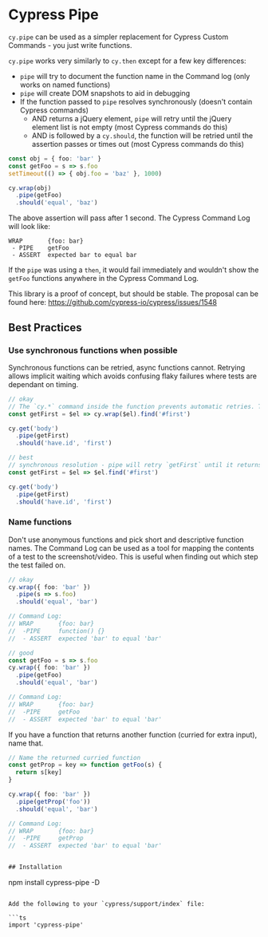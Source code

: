 # Cypress Pipe
`cy.pipe` can be used as a simpler replacement for Cypress Custom Commands - you just write functions.

`cy.pipe` works very similarly to `cy.then` except for a few key differences:
* `pipe` will try to document the function name in the Command log (only works on named functions)
* `pipe` will create DOM snapshots to aid in debugging
* If the function passed to `pipe` resolves synchronously (doesn't contain Cypress commands)
  - AND returns a jQuery element, `pipe` will retry until the jQuery element list is not empty (most Cypress commands do this)
  - AND is followed by a `cy.should`, the function will be retried until the assertion passes or times out (most Cypress commands do this)

```ts
const obj = { foo: 'bar' }
const getFoo = s => s.foo
setTimeout(() => { obj.foo = 'baz' }, 1000)

cy.wrap(obj)
  .pipe(getFoo)
  .should('equal', 'baz')
```

The above assertion will pass after 1 second. The Cypress Command Log will look like:

```
WRAP       {foo: bar}
 - PIPE    getFoo
 - ASSERT  expected bar to equal bar
```

If the `pipe` was using a `then`, it would fail immediately and wouldn't show the `getFoo` functions anywhere in the Cypress Command Log.

This library is a proof of concept, but should be stable. The proposal can be found here: https://github.com/cypress-io/cypress/issues/1548

## Best Practices

### Use synchronous functions when possible
Synchronous functions can be retried, async functions cannot. Retrying allows implicit waiting which avoids confusing flaky failures where tests are dependant on timing.

```ts
// okay
// The `cy.*` command inside the function prevents automatic retries. The following will actually fail if `#first` isn't immediately available in the DOM
const getFirst = $el => cy.wrap($el).find('#first')

cy.get('body')
  .pipe(getFirst)
  .should('have.id', 'first')

// best
// synchronous resolution - pipe will retry `getFirst` until it returns a non-empty jQuery element list
const getFirst = $el => $el.find('#first')

cy.get('body')
  .pipe(getFirst)
  .should('have.id', 'first')
```

### Name functions
Don't use anonymous functions and pick short and descriptive function names. The Command Log can be used as a tool for mapping the contents of a test to the screenshot/video. This is useful when finding out which step the test failed on.

```ts
// okay
cy.wrap({ foo: 'bar' })
  .pipe(s => s.foo)
  .should('equal', 'bar')

// Command Log:
// WRAP       {foo: bar}
//  -PIPE     function() {}
//  - ASSERT  expected 'bar' to equal 'bar'

// good
const getFoo = s => s.foo
cy.wrap({ foo: 'bar' })
  .pipe(getFoo)
  .should('equal', 'bar')

// Command Log:
// WRAP       {foo: bar}
//  -PIPE     getFoo
//  - ASSERT  expected 'bar' to equal 'bar'
```

If you have a function that returns another function (curried for extra input), name that.
```ts
// Name the returned curried function
const getProp = key => function getFoo(s) {
  return s[key]
}

cy.wrap({ foo: 'bar' })
  .pipe(getProp('foo'))
  .should('equal', 'bar')

// Command Log:
// WRAP       {foo: bar}
//  -PIPE     getProp
//  - ASSERT  expected 'bar' to equal 'bar'


## Installation
```
npm install cypress-pipe -D
```

Add the following to your `cypress/support/index` file:

```ts
import 'cypress-pipe'
```

